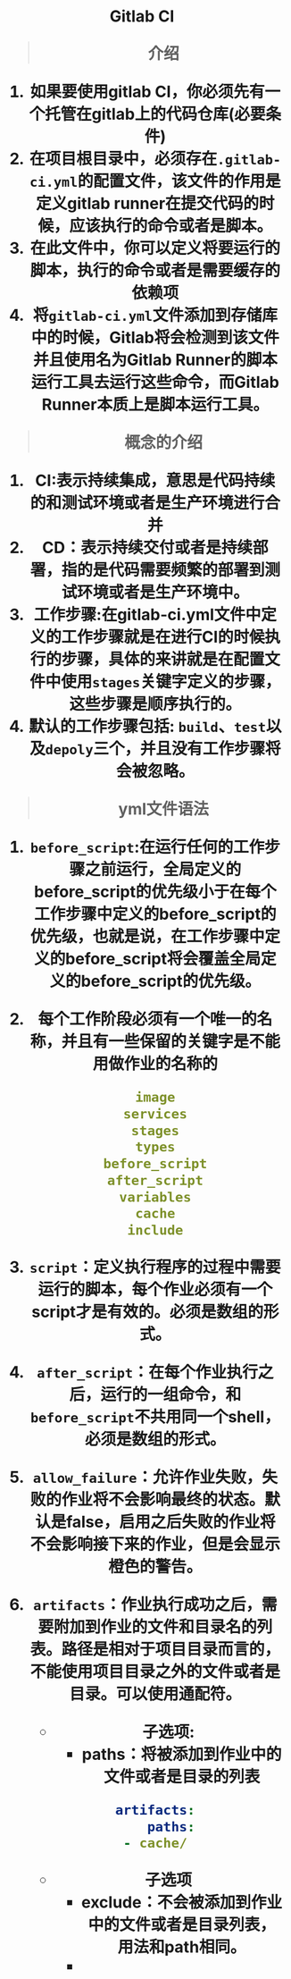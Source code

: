 <center><h1> Gitlab CI

> 介绍

1. 如果要使用gitlab CI，你必须先有一个托管在gitlab上的代码仓库(必要条件)
2. 在项目根目录中，必须存在`.gitlab-ci.yml`的配置文件，该文件的作用是定义gitlab runner在提交代码的时候，应该执行的命令或者是脚本。
3. 在此文件中，你可以定义将要运行的脚本，执行的命令或者是需要缓存的依赖项
4. 将`gitlab-ci.yml`文件添加到存储库中的时候，Gitlab将会检测到该文件并且使用名为Gitlab Runner的脚本运行工具去运行这些命令，而Gitlab Runner本质上是脚本运行工具。

> 概念的介绍

1. CI:表示持续集成，意思是代码持续的和测试环境或者是生产环境进行合并
2. CD：表示持续交付或者是持续部署，指的是代码需要频繁的部署到测试环境或者是生产环境中。
3. 工作步骤:在gitlab-ci.yml文件中定义的工作步骤就是在进行CI的时候执行的步骤，具体的来讲就是在配置文件中使用`stages`关键字定义的步骤，这些步骤是顺序执行的。
4. 默认的工作步骤包括: `build`、`test`以及`depoly`三个，并且没有工作步骤将会被忽略。

> yml文件语法

1. `before_script`:在运行任何的工作步骤之前运行，全局定义的before_script的优先级小于在每个工作步骤中定义的before_script的优先级，也就是说，在工作步骤中定义的before_script将会覆盖全局定义的before_script的优先级。

2. 每个工作阶段必须有一个唯一的名称，并且有一些保留的关键字是不能用做作业的名称的

    ```yml
    image
    services
    stages
    types
    before_script
    after_script
    variables
    cache
    include
    ```

3. `script`：定义执行程序的过程中需要运行的脚本，每个作业必须有一个script才是有效的。必须是数组的形式。

4. `after_script`：在每个作业执行之后，运行的一组命令，和`before_script`不共用同一个shell，必须是数组的形式。

5. `allow_failure`：允许作业失败，失败的作业将不会影响最终的状态。默认是false，启用之后失败的作业将不会影响接下来的作业，但是会显示橙色的警告。

6. `artifacts`：作业执行成功之后，需要附加到作业的文件和目录名的列表。路径是相对于项目目录而言的，不能使用项目目录之外的文件或者是目录。可以使用通配符。

    + 子选项:
        + paths：将被添加到作业中的文件或者是目录的列表

    ```yml
    artifacts:
    	paths:
    		- cache/ 		
    ```

    + 子选项
        + exclude：不会被添加到作业中的文件或者是目录列表，用法和path相同。
        + 